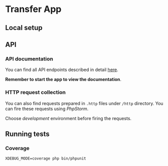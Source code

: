# Transfer App

## Local setup

## API

### API documentation

You can find all API endpoints described in detail [here](http://localhost/api/doc).

**Remember to start the app to view the documentation**.

### HTTP request collection

You can also find requests prepared in `.http` files under `/http` directory. You can fire these requests using _PhpStorm_.

Choose _development_ environment before firing the requests.

## Running tests
### Coverage

```cli
XDEBUG_MODE=coverage php bin/phpunit
```
